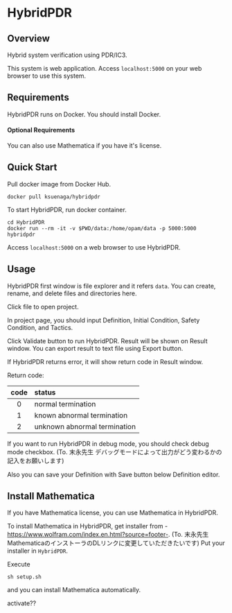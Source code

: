 HybridPDR
===

## Overview

Hybrid system verification using PDR/IC3.

This system is web application.
Access `localhost:5000` on your web browser to use this system.

## Requirements

HybridPDR runs on Docker.
You should install Docker.

#### Optional Requirements
You can also use Mathematica if you have it's license.

## Quick Start

Pull docker image from Docker Hub.
```
docker pull ksuenaga/hybridpdr
```

To start HybridPDR, run docker container.
```
cd HybridPDR
docker run --rm -it -v $PWD/data:/home/opam/data -p 5000:5000 hybridpdr
```

Access `localhost:5000` on a web browser to use HybridPDR.

## Usage

HybridPDR first window is file explorer and it refers `data`.
You can create, rename, and delete files and directories here.

Click file to open project.

In project page, you should input Definition, Initial Condition, Safety Condition, and Tactics.

Click Validate button to run HybridPDR.
Result will be shown on Result window.
You can export result to text file using Export button.

If HybridPDR returns error, it will show return code in Result window.

Return code:

| code | status |
:---:|:---
| 0 | normal termination
| 1 | known abnormal termination
| 2 | unknown abnormal termination

If you want to run HybridPDR in debug mode, you should check debug mode checkbox.
(To. 末永先生 デバッグモードによって出力がどう変わるかの記入をお願いします)

Also you can save your Definition with Save button below Definition editor.

## Install Mathematica

If you have Mathematica license, you can use Mathematica in HybridPDR.

To install Mathematica in HybridPDR, get installer from
-https://www.wolfram.com/index.en.html?source=footer-.
(To. 末永先生 MathematicaのインストーラのDLリンクに変更していただきたいです)
Put your installer in `HybridPDR`.

Execute
```
sh setup.sh
```
and you can install Mathematica automatically.

activate??
